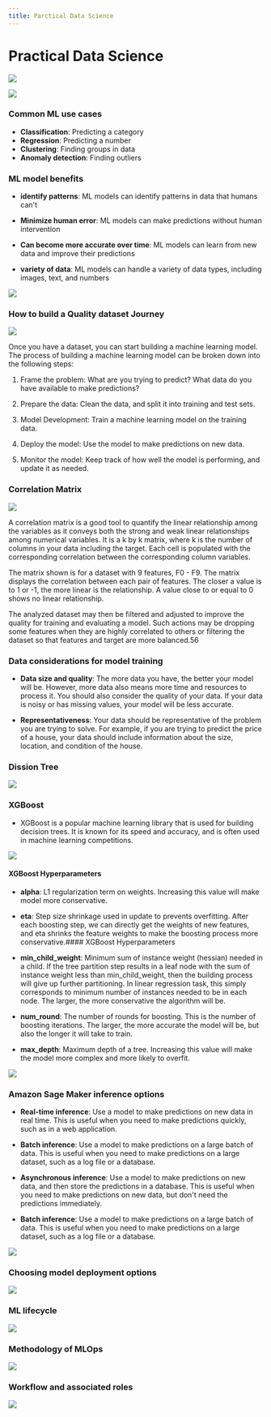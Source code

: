 ```yaml
---
title: Parctical Data Science
---
```



# Practical Data Science 




![](attachments/Pasted%20image%2020240218103420.png)

![](attachments/Pasted%20image%2020240218103632.png)


### Common ML use cases

 - **Classification**: Predicting a category
 - **Regression**: Predicting a number
 - **Clustering**: Finding groups in data
 - **Anomaly detection**: Finding outliers


### ML model benefits

- **identify patterns**: ML models can identify patterns in data that humans can't

- **Minimize human error**: ML models can make predictions without human intervention

- **Can become more accurate over time**: ML models can learn from new data and improve their predictions

- **variety of data**: ML models can handle a variety of data types, including images, text, and numbers


![](attachments/Pasted%20image%2020240218235532.png)


### How to build a Quality dataset Journey


![](attachments/Pasted%20image%2020240218235758.png)

Once you have a dataset, you can start building a machine learning model. The process of building a machine learning model can be broken down into the following steps:

1. Frame the problem: What are you trying to predict? What data do you have available to make predictions?

2. Prepare the data: Clean the data, and split it into training and test sets.

3. Model Development: Train a machine learning model on the training data.

4. Deploy the model: Use the model to make predictions on new data.

5. Monitor the model: Keep track of how well the model is performing, and update it as needed.


### Correlation Matrix

![](attachments/Pasted%20image%2020240219003357.png)

A correlation matrix is a good tool to quantify the linear relationship among the variables as it conveys both the strong and weak linear relationships among numerical variables. It is a k by k matrix, where k is the number of columns in your data including the target. Each cell is populated with the corresponding correlation between the corresponding column variables.


The matrix shown is for a dataset with 9 features, F0 - F9. The matrix displays the correlation between each pair of features. The closer a value is to 1 or -1, the more linear is the relationship. A value close to or equal to 0 shows no linear relationship.


The analyzed dataset may then be filtered and adjusted to improve the quality for training and evaluating a model. Such actions may be dropping some features when they are highly correlated to others or filtering the dataset so that features and target are more balanced.56 


### Data considerations for model training

- **Data size and quality**: The more data you have, the better your model will be. However, more data also means more time and resources to process it. You should also consider the quality of your data. If your data is noisy or has missing values, your model will be less accurate.


-  **Representativeness**: Your data should be representative of the problem you are trying to solve. For example, if you are trying to predict the price of a house, your data should include information about the size, location, and condition of the house.



### Dission Tree

![](attachments/Pasted%20image%2020240219012152.png)


### XGBoost 

- XGBoost is a popular machine learning library that is used for building decision trees. It is known for its speed and accuracy, and is often used in machine learning competitions.


![](attachments/Pasted%20image%2020240219013014.png)


#### XGBoost Hyperparameters

- **alpha**: L1 regularization term on weights. Increasing this value will make model more conservative.


- **eta**: Step size shrinkage used in update to prevents overfitting. After each boosting step, we can directly get the weights of new features, and eta shrinks the feature weights to make the boosting process more conservative.#### XGBoost Hyperparameters

- **min_child_weight**: Minimum sum of instance weight (hessian) needed in a child. If the tree partition step results in a leaf node with the sum of instance weight less than min_child_weight, then the building process will give up further partitioning. In linear regression task, this simply corresponds to minimum number of instances needed to be in each node. The larger, the more conservative the algorithm will be.

- **num_round**: The number of rounds for boosting. This is the number of boosting iterations. The larger, the more accurate the model will be, but also the longer it will take to train.


- **max_depth**: Maximum depth of a tree. Increasing this value will make the model more complex and more likely to overfit.


![](attachments/Pasted%20image%2020240219014149.png)


### Amazon Sage Maker inference options


- **Real-time inference**: Use a model to make predictions on new data in real time. This is useful when you need to make predictions quickly, such as in a web application.


- **Batch inference**: Use a model to make predictions on a large batch of data. This is useful when you need to make predictions on a large dataset, such as a log file or a database.


- **Asynchronous inference**: Use a model to make predictions on new data, and then store the predictions in a database. This is useful when you need to make predictions on new data, but don't need the predictions immediately.


- **Batch  inference**: Use a model to make predictions on a large batch of data. This is useful when you need to make predictions on a large dataset, such as a log file or a database.


![](attachments/Pasted%20image%2020240219014538.png)



### Choosing model deployment options

![](attachments/Pasted%20image%2020240219014638.png)


### ML lifecycle

![](attachments/Pasted%20image%2020240219014726.png)

	
### Methodology of MLOps

![](attachments/Pasted%20image%2020240219014825.png)




### Workflow and associated roles 

![](attachments/Pasted%20image%2020240219014837.png)


